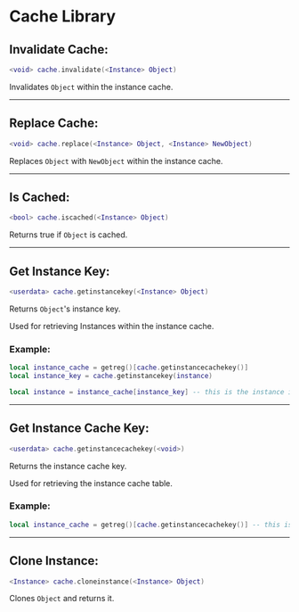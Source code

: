 # Cache Library

## Invalidate Cache:
```lua
<void> cache.invalidate(<Instance> Object)
```
Invalidates `Object` within the instance cache.

---

## Replace Cache:
```lua
<void> cache.replace(<Instance> Object, <Instance> NewObject)
```
Replaces `Object` with `NewObject` within the instance cache.

---

## Is Cached:
```lua
<bool> cache.iscached(<Instance> Object)
```
Returns true if `Object` is cached.

---

## Get Instance Key:
```lua
<userdata> cache.getinstancekey(<Instance> Object)
```
Returns `Object`'s instance key.

Used for retrieving Instances within the instance cache.

### Example:
```lua
local instance_cache = getreg()[cache.getinstancecachekey()]
local instance_key = cache.getinstancekey(instance)

local instance = instance_cache[instance_key] -- this is the instance in the cache
```

---

## Get Instance Cache Key:
```lua
<userdata> cache.getinstancecachekey(<void>)
```
Returns the instance cache key.

Used for retrieving the instance cache table.

### Example:
```lua
local instance_cache = getreg()[cache.getinstancecachekey()] -- this is the instance cache
```

---

## Clone Instance:
```lua
<Instance> cache.cloneinstance(<Instance> Object)
```
Clones `Object` and returns it.